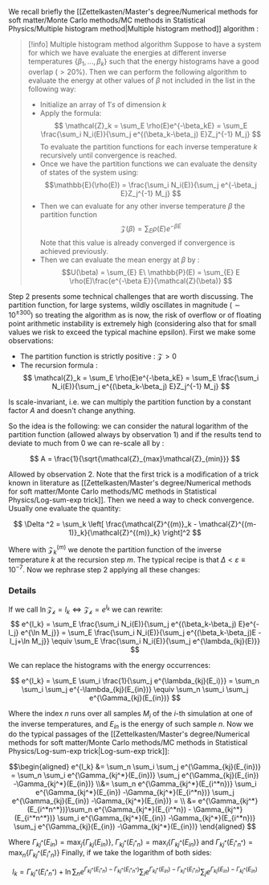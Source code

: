 We recall briefly the [[Zettelkasten/Master's degree/Numerical methods for soft matter/Monte Carlo methods/MC methods in Statistical Physics/Multiple histogram method|Multiple histogram method]] algorithm :  

>[!info] Multiple histogram method algorithm
>Suppose to have a system for which we have evaluate the energies at different inverse temperatures $\{\beta_1, \dots, \beta_k\}$ such that the energy histograms have a good overlap ($>20 \%$).
>Then we can perform the following algorithm to evaluate the energy at other values of $\beta$ not included in the list in the following way:
> - Initialize an array of $1's$ of dimension $k$  
> - Apply the formula:
>  $$ \mathcal{Z}_k  = \sum_E \rho(E)e^{-\beta_kE} = \sum_E \frac{\sum_i N_i(E)}{\sum_j e^{(\beta_k-\beta_j) E}Z_j^{-1} M_j} $$
>  To evaluate the partition functions for each inverse temperature $k$ recursively until convergence is reached.
>  - Once we have the partition functions we can evaluate the density of states of the system using:
>  $$\mathbb{E}(\rho(E)) = \frac{\sum_i N_i(E)}{\sum_j e^{-\beta_j E}Z_j^{-1} M_j} $$
>  - Then we can evaluate for any other inverse temperature $\beta$ the partition function
>  $$ \mathcal{Z}(\beta)  = \sum_E \rho(E)e^{-\beta E} $$
>  Note that this value is already converged if convergence is achieved previously.
>  - Then we can evaluate the mean energy at $\beta$ by :
>  $$U(\beta) = \sum_{E} E\ \mathbb{P}(E) = \sum_{E} E \rho(E)\frac{e^{-\beta E}}{\mathcal{Z}(\beta)} $$

Step 2 presents some technical challenges that are worth discussing.
The partition function, for large systems,  wildly oscillates in magnitude $(\sim 10^{\pm 300})$ so treating the algorithm as is now,  the risk of overflow or of floating point arithmetic instability is extremely high (considering also that for small values we risk to exceed the typical machine epsilon). 
First we make some observations:
- The partition function is strictly positive : $\mathcal{Z} > 0$
- The recursion formula :  
 $$ \mathcal{Z}_k  = \sum_E \rho(E)e^{-\beta_kE} = \sum_E \frac{\sum_i N_i(E)}{\sum_j e^{(\beta_k-\beta_j) E}Z_j^{-1} M_j} $$

Is scale-invariant, i.e. we can multiply the partition function by a constant factor $A$ and doesn't change anything.

So the idea is the following: we can consider the natural logarithm of the partition function (allowed always by observation 1) and if the results tend to deviate to much from 0 we can re-scale all by :

$$ A = \frac{1}{\sqrt{\mathcal{Z}_{max}\mathcal{Z}_{min}}} $$

Allowed by observation 2.
Note that the first trick is a modification of a trick known in literature as [[Zettelkasten/Master's degree/Numerical methods for soft matter/Monte Carlo methods/MC methods in Statistical Physics/Log-sum-exp trick]].
Then we need a way to check convergence. Usually one evaluate the quantity:

$$ \Delta ^2 = \sum_k \left[ \frac{\mathcal{Z}^{(m)}_k - \mathcal{Z}^{(m-1)}_k}{\mathcal{Z}^{(m)}_k} \right]^2 $$

Where with $\mathcal{Z}^{(m)}_k$ we denote the partition function of the inverse temperature $k$ at the recursion step $m$.
The typical recipe is that $\Delta < \varepsilon \equiv 10 ^{-7}$.
Now we rephrase step 2 applying all these changes:

### Details

If we call $\ln \mathcal{Z_k} = l_k \iff \mathcal{Z_k} = e^{l_k}$ we can rewrite:
 $$ e^{l_k}  = \sum_E \frac{\sum_i N_i(E)}{\sum_j e^{(\beta_k-\beta_j) E}e^{-l_j} e^{\ln M_j}} = \sum_E \frac{\sum_i N_i(E)}{\sum_j e^{(\beta_k-\beta_j)E -l_j+\ln M_j}} \equiv \sum_E \frac{\sum_i N_i(E)}{\sum_j e^{\lambda_{kj}(E)}}  $$

We can replace the histograms with the energy occurrences:

$$ e^{l_k}  =  \sum_E \sum_i \frac{1}{\sum_j e^{\lambda_{kj}(E_i)}} = \sum_n \sum_i \sum_j e^{-\lambda_{kj}(E_{in})} \equiv \sum_n \sum_i \sum_j e^{\Gamma_{kj}(E_{in})} $$

Where the index $n$ runs over all samples $M_i$ of the $i$-th simulation at one of the inverse temperatures, and $E_{in}$ is the energy of such sample $n$.
Now we do the typical passages of the [[Zettelkasten/Master's degree/Numerical methods for soft matter/Monte Carlo methods/MC methods in Statistical Physics/Log-sum-exp trick|Log-sum-exp trick]]:

$$\begin{aligned}
e^{l_k}  &=   \sum_n \sum_i \sum_j e^{\Gamma_{kj}(E_{in})} = \sum_n \sum_i e^{\Gamma_{kj^*}(E_{in})} \sum_j e^{\Gamma_{kj}(E_{in}) -\Gamma_{kj^*}(E_{in})} \\&= \sum_n e^{\Gamma_{kj^*}(E_{i^*n})} \sum_i e^{\Gamma_{kj^*}(E_{in}) -\Gamma_{kj^*}(E_{i^*n})} \sum_j e^{\Gamma_{kj}(E_{in}) -\Gamma_{kj^*}(E_{in})} = \\
&= e^{\Gamma_{kj^*}(E_{i^*n^*})}\sum_n e^{\Gamma_{kj^*}(E_{i^*n}) - \Gamma_{kj^*}(E_{i^*n^*})} \sum_i e^{\Gamma_{kj^*}(E_{in}) -\Gamma_{kj^*}(E_{i^*n})} \sum_j e^{\Gamma_{kj}(E_{in}) -\Gamma_{kj^*}(E_{in})}
\end{aligned}
$$

Where $\Gamma_{kj^*}(E_{in}) = \max_j \{\Gamma_{kj}(E_{in})\}$, $\Gamma_{kj^*}(E_{i^*n}) = \max_i \{\Gamma_{kj^*}(E_{in})\}$ and  $\Gamma_{kj^*}(E_{i^*n^*}) = \max_n \{\Gamma_{kj^*}(E_{i^*n})\}$ 
Finally, if we take the logarithm of both sides:

$$l_k = \Gamma_{kj^*}(E_{i^*n^*}) + \ln \sum_n e^{\Gamma_{kj^*}(E_{i^*n}) - \Gamma_{kj^*}(E_{i^*n^*})} \sum_i e^{\Gamma_{kj^*}(E_{in}) -\Gamma_{kj^*}(E_{i^*n})} \sum_j e^{\Gamma_{kj}(E_{in}) -\Gamma_{kj^*}(E_{in})}$$
